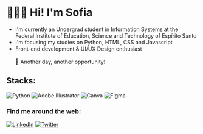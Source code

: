 # 👩🏻‍💻 Hi! I'm Sofia
* I'm currently an Undergrad student in Information Systems at the Federal Institute of Education, Science and Technology of Espírito Santo <br>
* I'm focusing my studies on Python, HTML, CSS and Javascript<br>
* Front-end development & UI/UX Design enthusiast<br>
<br>🚀 Another day, another opportunity!

## Stacks:
![Python](https://img.shields.io/badge/python-3670A0?style=for-the-badge&logo=python&logoColor=ffdd54) ![Adobe Illustrator](https://img.shields.io/badge/adobeillustrator-%23FF9A00.svg?style=for-the-badge&logo=adobeillustrator&logoColor=white) ![Canva](https://img.shields.io/badge/Canva-%2300C4CC.svg?style=for-the-badge&logo=Canva&logoColor=white) 	![Figma](https://img.shields.io/badge/figma-%23F24E1E.svg?style=for-the-badge&logo=figma&logoColor=white)


### Find me around the web:
[![LinkedIn](https://img.shields.io/badge/LinkedIn-%230077B5.svg?logo=linkedin&logoColor=white)](https://linkedin.com/in/sofialctv) [![Twitter](https://img.shields.io/badge/Twitter-%231DA1F2.svg?logo=Twitter&logoColor=white)](https://twitter.com/sofialctv) 


<!-- Proudly created with GPRM ( https://gprm.itsvg.in ) -->
